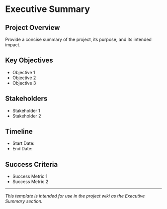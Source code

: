 # Executive Summary

## Project Overview
Provide a concise summary of the project, its purpose, and its intended impact.

## Key Objectives
- Objective 1
- Objective 2
- Objective 3

## Stakeholders
- Stakeholder 1
- Stakeholder 2

## Timeline
- Start Date:
- End Date:

## Success Criteria
- Success Metric 1
- Success Metric 2

---
*This template is intended for use in the project wiki as the Executive Summary section.*